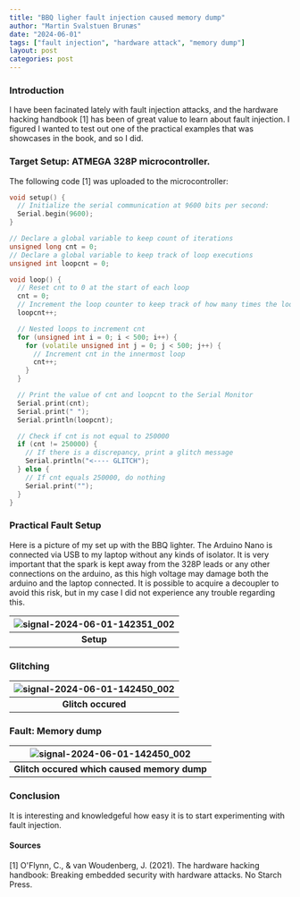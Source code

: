 ```yaml
---
title: "BBQ ligher fault injection caused memory dump"
author: "Martin Svalstuen Brunæs"
date: "2024-06-01"
tags: ["fault injection", "hardware attack", "memory dump"]
layout: post
categories: post
---
```


### Introduction
I have been facinated lately with fault injection attacks, and the hardware hacking handbook [1] has been of great value to learn about fault injection. I figured I wanted to test out one of the practical examples that was showcases in the book, and so I did. 



### Target Setup: ATMEGA 328P microcontroller.
The following code [1] was uploaded to the microcontroller:
``` cpp
void setup() {
  // Initialize the serial communication at 9600 bits per second:
  Serial.begin(9600);
}

// Declare a global variable to keep count of iterations
unsigned long cnt = 0;
// Declare a global variable to keep track of loop executions
unsigned int loopcnt = 0;

void loop() {
  // Reset cnt to 0 at the start of each loop
  cnt = 0;
  // Increment the loop counter to keep track of how many times the loop has run
  loopcnt++;

  // Nested loops to increment cnt
  for (unsigned int i = 0; i < 500; i++) {
    for (volatile unsigned int j = 0; j < 500; j++) {
      // Increment cnt in the innermost loop
      cnt++;
    }
  }

  // Print the value of cnt and loopcnt to the Serial Monitor
  Serial.print(cnt);
  Serial.print(" ");
  Serial.println(loopcnt);

  // Check if cnt is not equal to 250000
  if (cnt != 250000) {
    // If there is a discrepancy, print a glitch message
    Serial.println("<---- GLITCH");
  } else {
    // If cnt equals 250000, do nothing
    Serial.print("");
  }
}
```

### Practical Fault Setup

Here is a picture of my set up with the BBQ lighter. The Arduino Nano is connected via USB to my laptop without any kinds of isolator. It is very important that the spark is kept away from the 328P leads or any other connections on the arduino, as this high voltage may damage both the arduino and the laptop connected. It is possible to acquire a decoupler to avoid this risk, but in my case I did not experience any trouble regarding this. 

| ![signal-2024-06-01-142351_002](https://github.com/memsecno/memsec.no/assets/13424965/ea2cfb6a-de7c-4cd7-a5e0-e841fc029c49) |
|:--:|
| <b>Setup</b>|




### Glitching
| ![signal-2024-06-01-142450_002](https://github.com/memsecno/memsec.no/assets/13424965/9f91e3ac-9979-42d8-bf25-a7fab55edefa) |
|:--:|
| <b>Glitch occured</b>|
### Fault: Memory dump


| ![signal-2024-06-01-142450_002](https://github.com/memsecno/memsec.no/assets/13424965/0d6c9b64-f1b2-4111-b4fa-f3bc2a5c2c62) |
|:--:|
| <b>Glitch occured which caused memory dump</b>|


### Conclusion
It is interesting and knowledgeful how easy it is to start experimenting with fault injection. 


#### Sources
[1] O'Flynn, C., & van Woudenberg, J. (2021). The hardware hacking handbook: Breaking embedded security with hardware attacks. No Starch Press.
